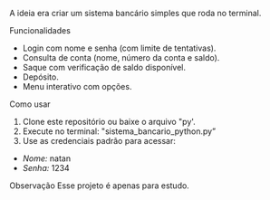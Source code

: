A ideia era criar um sistema bancário simples que roda no terminal.

Funcionalidades
- Login com nome e senha (com limite de tentativas).
- Consulta de conta (nome, número da conta e saldo).
- Saque com verificação de saldo disponível.
- Depósito.
- Menu interativo com opções.

Como usar
1. Clone este repositório ou baixe o arquivo "py'.
2. Execute no terminal:
"sistema_bancario_python.py”
3. Use as credenciais padrão para acessar:
- *Nome:* natan
- *Senha:* 1234

Observação
Esse projeto é apenas para estudo.
